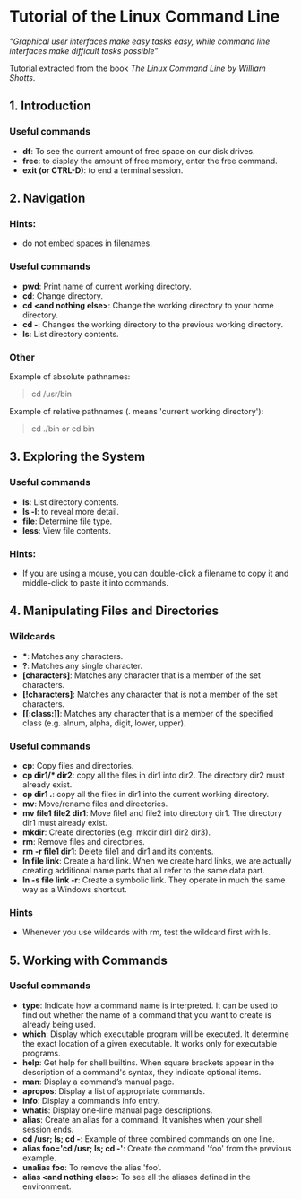 # Tutorial of the Linux Command Line

*“Graphical user interfaces make easy tasks easy, while command line interfaces make difficult tasks possible”*

Tutorial extracted from the book *The Linux Command Line by William Shotts*.

## 1. Introduction

### Useful commands
- **df**: To see the current amount of free space on our disk drives.
- **free**: to display the amount of free memory, enter the free command.
- **exit (or CTRL-D)**: to end a terminal session.

## 2. Navigation
### Hints:
- do not embed spaces in filenames.

### Useful commands
- **pwd**: Print name of current working directory.
- **cd**: Change directory.
- **cd \<and nothing else\>**: Change the working directory to your home directory.
- **cd -**: Changes the working directory to the previous working directory.
- **ls**: List directory contents.

### Other

Example of absolute pathnames: 
> cd /usr/bin

Example of relative pathnames (. means 'current working directory'): 
> cd ./bin or cd bin

## 3. Exploring the System

### Useful commands
- **ls**: List directory contents.
- **ls -l**: to reveal more detail.
- **file**: Determine file type.
- **less**: View file contents.

### Hints: 
- If you are using a mouse, you can double-click a filename to copy it and middle-click to paste it into commands.

## 4. Manipulating Files and Directories

### Wildcards
- **\***: Matches any characters.
- **\?**: Matches any single character.
- **[characters]**: Matches any character that is a member of the set characters.
- **[!characters]**: Matches any character that is not a member of the set characters.
- **[[:class:]]**: Matches any character that is a member of the specified class (e.g. alnum, alpha, digit, lower, upper).

### Useful commands
- **cp**: Copy files and directories.
- **cp dir1/\* dir2**: copy all the files in dir1 into dir2. The directory dir2 must already exist.
- **cp dir1 .**: copy all the files in dir1 into the current working directory.
- **mv**: Move/rename files and directories.
- **mv file1 file2 dir1**: Move file1 and file2 into directory dir1. The directory dir1 must already exist.
- **mkdir**: Create directories (e.g. mkdir dir1 dir2 dir3).
- **rm**: Remove files and directories.
- **rm -r file1 dir1**: Delete file1 and dir1 and its contents.
- **ln file link**: Create a hard link. When we create hard links, we are actually creating additional name parts that all refer to the same data part.
- **ln -s file link -r**: Create a symbolic link. They operate in much the same way as a Windows shortcut.

### Hints
- Whenever you use wildcards with rm, test the wildcard first with ls.

## 5. Working with Commands

### Useful commands
- **type**: Indicate how a command name is interpreted. It can be used to find out whether the name of a command that you want to create is already being used.
- **which**: Display which executable program will be executed. It determine the exact location of a given
executable. It works only for executable programs.
- **help**: Get help for shell builtins. When square brackets appear in the description of a command's syntax, they indicate optional items.
- **man**: Display a command’s manual page.
- **apropos**: Display a list of appropriate commands.
- **info**: Display a command’s info entry.
- **whatis**: Display one-line manual page descriptions.
- **alias**: Create an alias for a command. It vanishes when your shell session ends.
- **cd /usr; ls; cd -**: Example of three combined commands on one line.
- **alias foo='cd /usr; ls; cd -'**: Create the command 'foo' from the previous example.
- **unalias foo**: To remove the alias 'foo'.
- **alias \<and nothing else\>**: To see all the aliases defined in the environment.

